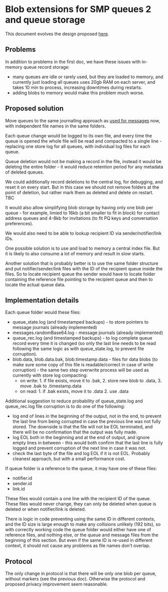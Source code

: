 # Blob extensions for SMP queues 2 and queue storage

This document evolves the design proposed [here](./2024-09-09-smp-blobs.md).

## Problems

In addition to problems in the first doc, we have these issues with in-memory queue record storage:
- many queues are idle or rarely used, but they are loaded to memory, and currently just loading all queues uses 20gb RAM on each server, and takes 10 min to process, increasing downtimes during restarts.
- adding blobs to memory would make this problem much worse.

## Proposed solution

Move queues to the same journalling approach as [used for messages](./2024-09-01-smp-message-storage.md) now, with independent file names in the same folders.

Each queue change would be logged to its own file, and every time the queue is opened the whole file will be read and compacted to a single line - replacing one store log for all queues, with individual log files for each queue.

Queue deletion would not be making a record in the file, instead it would be deleting the entire folder - it would reduce retention period for any metadata of deleted queues.

We could additionally record deletions to the central log, for debugging, and reset it on every start. But in this case we should not remove folders at the point of deletion, but rather mark them as deleted and delete on restart. TBC

It would also allow simplifying blob storage by having only one blob per queue - for example, limied to 16kb (a bit smaller to fit in block) for contact address queues and 4-8kb for invitations (to fit PQ keys and conversation preferences).

We would also need to be able to lookup recipient ID via sender/notifier/link IDs.

One possible solution is to use and load to memory a central index file. But it is likely to also consume a lot of memory and result in slow starts.

Another solution that is probably better is to use the same folder structure and put notifier/sender/link files with the ID of the recipient queue inside the files. So to locate recipient queue the sender would have to locate folder containing the reference file pointing to the recipient queue and then to locate the actual queue data.

## Implementation details

Each queue folder would these files:

- queue_state.log (and timestamped backups) - to store pointers to message journals (already implemented)
- messages.randomBase64.log - message journals (already implemented)
- queue_rec.log (and timestamped backups) - to log complete queue record every time it is changed (so only the last line needs to be read following the same logic as with queue_state.log, to prevent file corruption).
- blob.data, blob.data.bak, blob.timestamp.data - files for data blobs (to make sure some copy of this file is readable/correct in case of write corruption) - the same two step overwrite process will be used as currently with store log compacting:
  - on write: 1. if file exists, move it to .bak, 2. store new blob to .data, 3. move .bak to .timestamp.data
  - on read: 1. if .bak exists, move it to .data 2. use .data

Additional suggestion to reduce probability of queue_state.log and queue_rec.log file corruption is to do one of the following:
- log end of lines in the beginning of the output, not in the end, to prevent the last line from being corrupted in case the previous line was not fully stored. The downside is that the file will not be EOL terminated, and there will be no confirmation that the output was fully made.
- log EOL both in the beginning and at the end of output, and ignore empty lines in between - this would both confirm that the last line is fully logged and prevent corruption of the next line in case it was not.
- check the last byte of the file and log EOL if it is not EOL. Probably cleanest approach, but with a small performance cost.

If queue folder is a reference to the queue, it may have one of these files:
- notifier.id
- sender.id
- link.id

These files would contain a one line with the recipient ID of the queue. These files would never change, they can only be deleted when queue is deleted or when notifier/link is deleted.

There is logic in code preventing using the same ID in different contexts, and the ID size is large enough to make any collisions unlikely (192 bits), so with correctly working code the queue folder would either have one of reference files, and nothing else, or the queue and message files from the beginning of this section. But even if the same ID is re-used in different context, it should not cause any problems as file names don't overlap.

## Protocol

The only change in protocol is that there will be only one blob per queue, without markers (see the previous doc). Otherwise the protocol and proposed privacy improvement seem reasonable.
